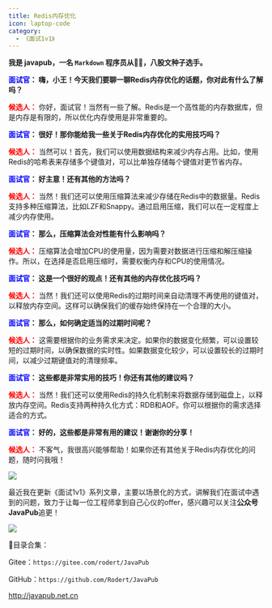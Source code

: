 ```yaml
---
title: Redis内存优化
icon: laptop-code
category:
  - 《面试1v1》
---
```






**我是 javapub，一名 `Markdown` 程序员从👨‍💻，八股文种子选手。**






**<font color=blue>面试官</font>： 嗨，小王！今天我们要聊一聊Redis内存优化的话题，你对此有什么了解吗？**

**<font color=red>候选人：</font>** 你好，面试官！当然有一些了解。Redis是一个高性能的内存数据库，但是内存是有限的，所以优化内存使用是非常重要的。


**<font color=blue>面试官</font>： 很好！那你能给我一些关于Redis内存优化的实用技巧吗？**


**<font color=red>候选人：</font>** 当然可以！首先，我们可以使用数据结构来减少内存占用。比如，使用Redis的哈希表来存储多个键值对，可以比单独存储每个键值对更节省内存。


**<font color=blue>面试官</font>： 好主意！还有其他的方法吗？**


**<font color=red>候选人：</font>** 当然！我们还可以使用压缩算法来减少存储在Redis中的数据量。Redis支持多种压缩算法，比如LZF和Snappy。通过启用压缩，我们可以在一定程度上减少内存使用。


**<font color=blue>面试官</font>： 那么，压缩算法会对性能有什么影响吗？**


**<font color=red>候选人：</font>** 压缩算法会增加CPU的使用量，因为需要对数据进行压缩和解压缩操作。所以，在选择是否启用压缩时，需要权衡内存和CPU的使用情况。


**<font color=blue>面试官</font>： 这是一个很好的观点！还有其他的内存优化技巧吗？**


**<font color=red>候选人：</font>** 当然！我们还可以使用Redis的过期时间来自动清理不再使用的键值对，以释放内存空间。这样可以确保我们的缓存始终保持在一个合理的大小。


**<font color=blue>面试官</font>： 那么，如何确定适当的过期时间呢？**


**<font color=red>候选人：</font>** 这需要根据你的业务需求来决定。如果你的数据变化频繁，可以设置较短的过期时间，以确保数据的实时性。如果数据变化较少，可以设置较长的过期时间，以减少过期键值对的清理频率。


**<font color=blue>面试官</font>： 这些都是非常实用的技巧！你还有其他的建议吗？**


**<font color=red>候选人：</font>** 当然！我们还可以使用Redis的持久化机制来将数据存储到磁盘上，以释放内存空间。Redis支持两种持久化方式：RDB和AOF。你可以根据你的需求选择适合的方式。


**<font color=blue>面试官</font>： 好的，这些都是非常有用的建议！谢谢你的分享！**


**<font color=red>候选人：</font>** 不客气，我很高兴能够帮助！如果你还有其他关于Redis内存优化的问题，随时问我哦！





![](https://ghproxy.com/https://raw.githubusercontent.com/Rodert/javapub_oss/main/other/32.jpg?raw=true)


最近我在更新《面试1v1》系列文章，主要以场景化的方式，讲解我们在面试中遇到的问题，致力于让每一位工程师拿到自己心仪的offer，感兴趣可以关注**公众号JavaPub**追更！


![](https://javapub-common-oss.oss-cn-beijing.aliyuncs.com/javapub/2024%2F06%2F06%2F20240606-225632.png)


🎁目录合集：

Gitee：`https://gitee.com/rodert/JavaPub`

GitHub：`https://github.com/Rodert/JavaPub`


<http://javapub.net.cn>


